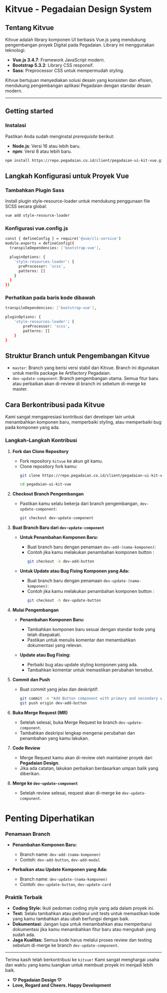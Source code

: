 # Kitvue - Pegadaian Design System

## Tentang Kitvue
Kitvue adalah library komponen UI berbasis Vue.js yang mendukung pengembangan proyek Digital pada Pegadaian. Library ini menggunakan teknologi:
- **Vue.js 3.4.7**: Framework JavaScript modern.
- **Bootstrap 5.3.2**: Library CSS responsif.
- **Sass**: Preprocessor CSS untuk mempermudah styling.

Kitvue bertujuan menyediakan solusi desain yang konsisten dan efisien, mendukung pengembangan aplikasi Pegadaian dengan standar desain modern.

---

## Getting started

### Instalasi
Pastikan Anda sudah menginstal *prerequisite* berikut:
- **Node.js**: Versi 16 atau lebih baru.
- **npm**: Versi 8 atau lebih baru.

```bash
npm install https://repo.pegadaian.co.id/client/pegadaian-ui-kit-vue.git
```

## Langkah Konfigurasi untuk Proyek Vue
### Tambahkan Plugin Sass
Install plugin style-resource-loader untuk mendukung penggunaan file SCSS secara global:

```bash
vue add style-resource-loader
```

### Konfigurasi vue.config.js

```bash
const { defineConfig } = require('@vue/cli-service')
module.exports = defineConfig({
  transpileDependencies: ['bootstrap-vue'],

  pluginOptions: {
    'style-resources-loader': {
      preProcessor: 'scss',
      patterns: []
    }
  }
})
```

### Perhatikan pada baris kode dibawah
```bash
transpileDependencies: ['bootstrap-vue'],

pluginOptions: {
    'style-resources-loader': {
        preProcessor: 'scss',
        patterns: []
    }
}
```

## Struktur Branch untuk Pengembangan Kitvue
- `master`: Branch yang berisi versi stabil dari Kitvue. Branch ini digunakan untuk merilis package ke Artifactory Pegadaian.
- `dev-update-component`: Branch pengembangan utama. Semua fitur baru atau perbaikan akan di-review di branch ini sebelum di-merge ke master.

## Cara Berkontribusi pada Kitvue
Kami sangat mengapresiasi kontribusi dari developer lain untuk menambahkan komponen baru, memperbaiki styling, atau memperbaiki bug pada komponen yang ada.

### Langkah-Langkah Kontribusi

1. **Fork dan Clone Repository**
   - Fork repository `kitvue` ke akun git kamu.
   - Clone repository fork kamu:
     ```bash
     git clone https://repo.pegadaian.co.id/client/pegadaian-ui-kit-vue.git

     cd pegadaian-ui-kit-vue
     ```

2. **Checkout Branch Pengembangan**
   - Pastikan kamu selalu bekerja dari branch pengembangan, `dev-update-component`:
     ```bash
     git checkout dev-update-component
     ```

3. **Buat Branch Baru dari `dev-update-component`**
   - **Untuk Penambahan Komponen Baru:**
     - Buat branch baru dengan penamaan `dev-add-(nama-komponen)`:
     - Contoh jika kamu melakukan penambahan komponen button : 
       ```bash
       git checkout -b dev-add-button
       ```

   - **Untuk Update atau Bug Fixing Komponen yang Ada:**
     - Buat branch baru dengan penamaan `dev-update-(nama-komponen)`:
     - Contoh jika kamu melakukan penambahan komponen button : 
       ```bash
       git checkout -b dev-update-button
       ```

4. **Mulai Pengembangan**
   - **Penambahan Komponen Baru:**
     - Tambahkan komponen baru sesuai dengan standar kode yang telah disepakati.
     - Pastikan untuk menulis komentar dan menambahkan dokumentasi yang relevan.
  
   - **Update atau Bug Fixing:**
     - Perbaiki bug atau update styling komponen yang ada.
     - Tambahkan komentar untuk memastikan perubahan tersebut.

5. **Commit dan Push**
   - Buat commit yang jelas dan deskriptif:
     ```bash
     git commit -m "Add Button component with primary and secondary variants"
     git push origin dev-add-button
     ```

6. **Buka Merge Request (MR)**
   - Setelah selesai, buka Merge Request ke branch `dev-update-component`.
   - Tambahkan deskripsi lengkap mengenai perubahan dan penambahan yang kamu lakukan.

7. **Code Review**
   - Merge Request kamu akan di-review oleh maintainer proyek dari **Pegadaian Design**.
   - Jika ada catatan, lakukan perbaikan berdasarkan umpan balik yang diberikan.

8. **Merge ke `dev-update-component`**
   - Setelah review selesai, request akan di-merge ke `dev-update-component`.

# Penting Diperhatikan 
### Penamaan Branch

- **Penambahan Komponen Baru:**
  - Branch name: `dev-add-(nama-komponen)`
  - Contoh: `dev-add-button`, `dev-add-modal`

- **Perbaikan atau Update Komponen yang Ada:**
  - Branch name: `dev-update-(nama-komponen)`
  - Contoh: `dev-update-button`, `dev-update-card`

### Praktik Terbaik

- **Coding Style:** Ikuti pedoman coding style yang ada dalam proyek ini.
- **Test:** Selalu tambahkan atau perbarui unit tests untuk memastikan kode yang kamu tambahkan atau ubah berfungsi dengan baik.
- **Dokumentasi:** Jangan lupa untuk menambahkan atau memperbarui dokumentasi jika kamu menambahkan fitur baru atau mengubah yang sudah ada.
- **Jaga Kualitas:** Semua kode harus melalui proses review dan testing sebelum di-merge ke branch `dev-update-component`.

---

Terima kasih telah berkontribusi ke `kitvue!` Kami sangat menghargai usaha dan waktu yang kamu luangkan untuk membuat proyek ini menjadi lebih baik.
- **♡ Pegadaian Design ♡**
- **Love, Regard and Cheers. Happy Development**
